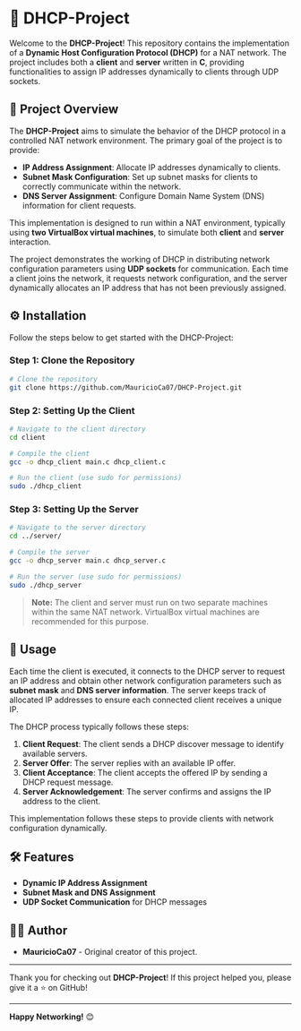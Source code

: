 # 📡 DHCP-Project

Welcome to the **DHCP-Project**! This repository contains the implementation of a **Dynamic Host Configuration Protocol (DHCP)** for a NAT network. The project includes both a **client** and **server** written in **C**, providing functionalities to assign IP addresses dynamically to clients through UDP sockets.

## 🌟 Project Overview

The **DHCP-Project** aims to simulate the behavior of the DHCP protocol in a controlled NAT network environment. The primary goal of the project is to provide:
- **IP Address Assignment**: Allocate IP addresses dynamically to clients.
- **Subnet Mask Configuration**: Set up subnet masks for clients to correctly communicate within the network.
- **DNS Server Assignment**: Configure Domain Name System (DNS) information for client requests.

This implementation is designed to run within a NAT environment, typically using **two VirtualBox virtual machines**, to simulate both **client** and **server** interaction.

The project demonstrates the working of DHCP in distributing network configuration parameters using **UDP sockets** for communication. Each time a client joins the network, it requests network configuration, and the server dynamically allocates an IP address that has not been previously assigned.

## ⚙️ Installation

Follow the steps below to get started with the DHCP-Project:

### Step 1: Clone the Repository

```bash
# Clone the repository
git clone https://github.com/MauricioCa07/DHCP-Project.git
```

### Step 2: Setting Up the Client

```bash
# Navigate to the client directory
cd client

# Compile the client
gcc -o dhcp_client main.c dhcp_client.c

# Run the client (use sudo for permissions)
sudo ./dhcp_client
```

### Step 3: Setting Up the Server

```bash
# Navigate to the server directory
cd ../server/

# Compile the server
gcc -o dhcp_server main.c dhcp_server.c

# Run the server (use sudo for permissions)
sudo ./dhcp_server
```

> **Note:** The client and server must run on two separate machines within the same NAT network. VirtualBox virtual machines are recommended for this purpose.

## 🚀 Usage

Each time the client is executed, it connects to the DHCP server to request an IP address and obtain other network configuration parameters such as **subnet mask** and **DNS server information**. The server keeps track of allocated IP addresses to ensure each connected client receives a unique IP.

The DHCP process typically follows these steps:
1. **Client Request**: The client sends a DHCP discover message to identify available servers.
2. **Server Offer**: The server replies with an available IP offer.
3. **Client Acceptance**: The client accepts the offered IP by sending a DHCP request message.
4. **Server Acknowledgement**: The server confirms and assigns the IP address to the client.

This implementation follows these steps to provide clients with network configuration dynamically.

## 🛠️ Features
- **Dynamic IP Address Assignment**
- **Subnet Mask and DNS Assignment**
- **UDP Socket Communication** for DHCP messages

## 🧑‍💻 Author
- **MauricioCa07** - Original creator of this project.

---

Thank you for checking out **DHCP-Project**! If this project helped you, please give it a ⭐️ on GitHub!

---

**Happy Networking!** 😊
